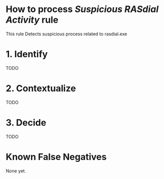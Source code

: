# How to process *Suspicious RASdial Activity* rule
This rule Detects suspicious process related to rasdial.exe

# 1. Identify
TODO

# 2. Contextualize
TODO

# 3. Decide
TODO

# Known False Negatives
None yet.
